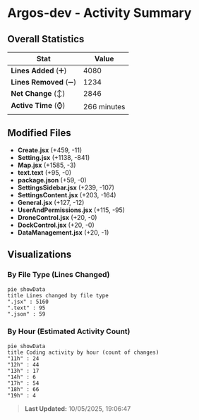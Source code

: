 # Argos-dev - Activity Summary 

## Overall Statistics

| Stat                   | Value                                                             |
| ---------------------- | ----------------------------------------------------------------- |
| **Lines Added** (➕)   | 4080                                          |
| **Lines Removed** (➖) | 1234                                        |
| **Net Change** (↕)    | 2846                |
| **Active Time** (⌚)   | 266 minutes |


## Modified Files
- **Create.jsx** (+459, -11)
- **Setting.jsx** (+1138, -841)
- **Map.jsx** (+1585, -3)
- **text.text** (+95, -0)
- **package.json** (+59, -0)
- **SettingsSidebar.jsx** (+239, -107)
- **SettingsContent.jsx** (+203, -164)
- **General.jsx** (+127, -12)
- **UserAndPermissions.jsx** (+115, -95)
- **DroneControl.jsx** (+20, -0)
- **DockControl.jsx** (+20, -0)
- **DataManagement.jsx** (+20, -1)

## Visualizations

### By File Type (Lines Changed)

```mermaid
pie showData
title Lines changed by file type
".jsx" : 5160
".text" : 95
".json" : 59
```

### By Hour (Estimated Activity Count)

```mermaid
pie showData
title Coding activity by hour (count of changes)
"11h" : 24
"12h" : 44
"13h" : 17
"14h" : 6
"17h" : 54
"18h" : 66
"19h" : 4
```


> **Last Updated:** 10/05/2025, 19:06:47